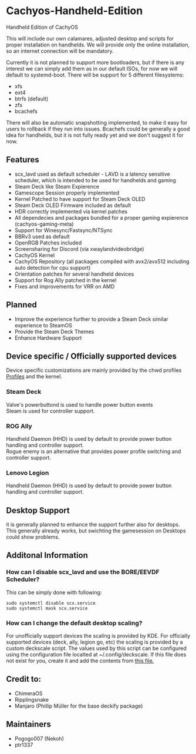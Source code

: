 # Cachyos-Handheld-Edition

Handheld Edition of CachyOS

This will include our own calamares, adjusted desktop and scripts for proper installation on handhelds.
We will provide only the online installation, so an internet connection will be mandatory.

Currently it is not planned to support more bootloaders, but if there is any interest we can simply add them as in our default ISOs, for now we will default to systemd-boot.
There will be support for 5 different filesystems:

- xfs
- ext4
- btrfs (default)
- zfs
- bcachefs

There will also be automatic snapshotting implemented, to make it easy for users to rollback if they run into issues.
Bcachefs could be generally a good idea for handhelds, but it is not fully ready yet and we don't suggest it for now.

## Features
- scx_lavd used as default scheduler - LAVD is a latency sensitive scheduler, which is intended to be used for handhelds and gaming
- Steam Deck like Steam Expierence
- Gamescope Session properly implemented 
- Kernel Patched to have support for Steam Deck OLED
- Steam Deck OLED Firmware included as default
- HDR correctly implemented via kernel patches
- All dependecies and packages bundled for a proper gaming expierence (cachyos-gaming-meta)
- Support for Winesync/Fastsync/NTSync
- BBRv3 used as default
- OpenRGB Patches included
- Screensharing for Discord (via xwaylandvideobridge)
- CachyOS Kernel
- CachyOS Repository (all packages compiled with avx2/avx512 including auto detection for cpu support)
- Orientation patches for several handheld devices
- Support for Rog Ally patched in the kernel
- Fixes and improvements for VRR on AMD

## Planned
- Improve the experience further to provide a Steam Deck similar experience to SteamOS
- Provide the Steam Deck Themes
- Enhance Hardware Support

## Device specific / Officially supported devices
Device specific customizations are mainly provided by the chwd profiles [Profiles](https://github.com/CachyOS/chwd/blob/master/profiles/pci/handhelds/profiles.toml) and the kernel.
### Steam Deck
Valve's powerbuttond is used to handle power button events\
Steam is used for controller support.
### ROG Ally
Handheld Daemon (HHD) is used by default to provide power button handling and controller support.\
Rogue enemy is an alternative that provides power profile switching and controller support.
### Lenovo Legion
Handheld Daemon (HHD) is used by default to provide power button handling and controller support.


## Desktop Support

it is generally planned to enhance the support further also for desktops.
This generally already works, but swichting the gamesession on Desktops could show problems.


## Additonal Information

### How can I disable scx_lavd and use the BORE/EEVDF Scheduler?

This can be simply done with following:
```
sudo systemctl disable scx.service
sudo systemctl mask scx.service
```
### How can I change the default desktop scaling?
For unofficially support devices the scaling is provided by KDE.
For officially supported devices (deck, ally, legion go, etc) the scaling is provided by a custom deckscale script.
The values used by this script can be configured using the configuration file localted at ~/.config/deckscale.
If this file does not exist for you, create it and add the contents from [this file.](https://github.com/CachyOS/CachyOS-Handheld/blob/main/etc/skel/.config/deckscale)

## Credit to:
- ChimeraOS
- Ripplingsnake
- Manjaro (Phillip Müller for the base deckify package)

## Maintainers
- Pogogo007 (Nekoh)
- ptr1337
